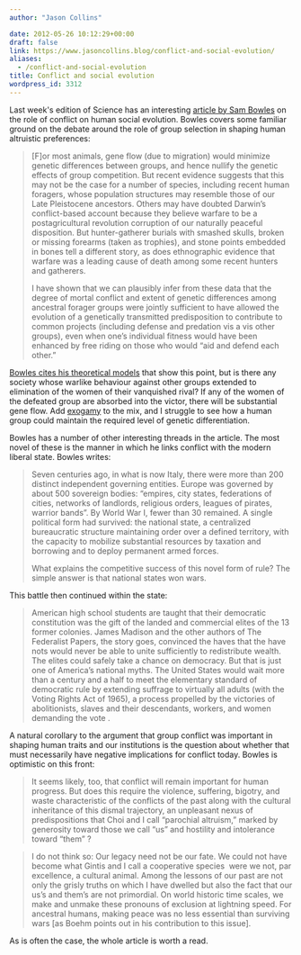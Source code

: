 ```yaml
---
author: "Jason Collins"

date: 2012-05-26 10:12:29+00:00
draft: false
link: https://www.jasoncollins.blog/conflict-and-social-evolution/
aliases:
  - /conflict-and-social-evolution
title: Conflict and social evolution
wordpress_id: 3312
---
```


Last week's edition of Science has an interesting [article by Sam Bowles](http://www.sciencemag.org/content/336/6083/876.abstract) on the role of conflict on human social evolution. Bowles covers some familiar ground on the debate around the role of group selection in shaping human altruistic preferences:





<blockquote>[F]or most animals, gene flow (due to migration) would minimize genetic differences between groups, and hence nullify the genetic effects of group competition. But recent evidence suggests that this may not be the case for a number of species, including recent human foragers, whose population structures may resemble those of our Late Pleistocene ancestors. Others may have doubted Darwin’s conflict-based account because they believe warfare to be a postagricultural revolution corruption of our naturally peaceful disposition. But hunter-gatherer burials with smashed skulls, broken or missing forearms (taken as trophies), and stone points embedded in bones tell a different story, as does ethnographic evidence that warfare was a leading cause of death among some recent hunters and gatherers.

I have shown that we can plausibly infer from these data that the degree of mortal conflict and extent of genetic differences among ancestral forager groups were jointly sufficient to have allowed the evolution of a genetically transmitted predisposition to contribute to common projects (including defense and predation vis a vis other groups), even when one’s individual fitness would have been enhanced by free riding on those who would “aid and defend each other.”</blockquote>





[Bowles cites his theoretical models](http://www.sciencemag.org/content/324/5932/1293.abstract) that show this point, but is there any society whose warlike behaviour against other groups extended to elimination of the women of their vanquished rival? If any of the women of the defeated group are absorbed into the victor, there will be substantial gene flow. Add [exogamy](http://en.wikipedia.org/wiki/Exogamy) to the mix, and I struggle to see how a human group could maintain the required level of genetic differentiation.

Bowles has a number of other interesting threads in the article. The most novel of these is the manner in which he links conflict with the modern liberal state. Bowles writes:


<blockquote>

> 
> 

Seven centuries ago, in what is now Italy, there were more than 200 distinct independent governing entities. Europe was governed by about 500 sovereign bodies: “empires, city states, federations of cities, networks of landlords, religious orders, leagues of pirates, warrior bands”. By World War I, fewer than 30 remained. A single political form had survived: the national state, a centralized bureaucratic structure maintaining order over a defined territory, with the capacity to mobilize substantial resources by taxation and borrowing and to deploy permanent armed forces.

What explains the competitive success of this novel form of rule? The simple answer is that national states won wars.


> 
> </blockquote>


This battle then continued within the state:


<blockquote>American high school students are taught that their democratic constitution was the gift of the landed and commercial elites of the 13 former colonies. James Madison and the other authors of The Federalist Papers, the story goes, convinced the haves that the have nots would never be able to unite sufficiently to redistribute wealth. The elites could safely take a chance on democracy. But that is just one of America’s national myths. The United States would wait more than a century and a half to meet the elementary standard of democratic rule by extending suffrage to virtually all adults (with the Voting Rights Act of 1965), a process propelled by the victories of abolitionists, slaves and their descendants, workers, and women demanding the vote .</blockquote>


A natural corollary to the argument that group conflict was important in shaping human traits and our institutions is the question about whether that must necessarily have negative implications for conflict today. Bowles is optimistic on this front:


<blockquote>It seems likely, too, that conflict will remain important for human progress. But does this require the violence, suffering, bigotry, and waste characteristic of the conflicts of the past along with the cultural inheritance of this dismal trajectory, an unpleasant nexus of predispositions that Choi and I call “parochial altruism,” marked by generosity toward those we call “us” and hostility and intolerance toward “them” ?</blockquote>







<blockquote>I do not think so: Our legacy need not be our fate. We could not have become what Gintis and I call a cooperative species  were we not, par excellence, a cultural animal. Among the lessons of our past are not only the grisly truths on which I have dwelled but also the fact that our us’s and them’s are not primordial. On world historic time scales, we make and unmake these pronouns of exclusion at lightning speed. For ancestral humans, making peace was no less essential than surviving wars [as Boehm points out in his contribution to this issue].</blockquote>





As is often the case, the whole article is worth a read.
